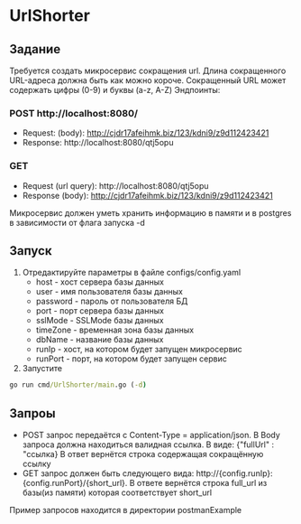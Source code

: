 # UrlShorter
## Задание 
Требуется создать микросервис сокращения url. Длина сокращенного URL-адреса должна быть как
можно короче. Сокращенный URL может содержать цифры (0-9) и буквы (a-z, A-Z)
Эндпоинты:
### POST http://localhost:8080/
+ Request: (body): http://cjdr17afeihmk.biz/123/kdni9/z9d112423421
+ Response: http://localhost:8080/qtj5opu
### GET
+ Request (url query): http://localhost:8080/qtj5opu
+ Response (body): http://cjdr17afeihmk.biz/123/kdni9/z9d112423421

Микросервис должен уметь хранить информацию в памяти и в postgres в зависимости от флага
запуска -d

## Запуск
1. Отредактируйте параметры в файле configs/config.yaml
   + host - хост сервера базы данных
   + user - имя пользователя базы данных
   + password - пароль от пользователя БД
   + port - порт сервера базы данных
   + sslMode - SSLMode базы данных
   + timeZone - временная зона базы данных
   + dbName - название базы данных
   + runIp - хост, на котором будет запущен микросервис 
   + runPort - порт, на котором будет запущен сервис
3. Запустите 
  ``` cmd
  go run cmd/UrlShorter/main.go (-d)
  ```

## Запроы
+ POST запрос передаётся с Content-Type = application/json. В Body запроса должна находиться валидная ссылка. В виде:
  {"fullUrl" : "ссылка} В ответ вернётся строка содержащая сокращённую ссылку
+ GET запрос должен быть следующего вида: http://{config.runIp}:{config.runPort}/{short_url}. В ответе вернётся строка full_url из базы(из памяти) которая соответствует short_url

Пример запросов находится в директории postmanExample
